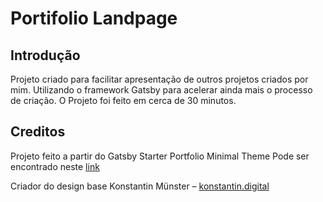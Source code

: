 
# Portifolio Landpage



## Introdução 


Projeto criado para facilitar apresentação de outros projetos criados por mim. 
Utilizando o framework Gatsby para acelerar ainda mais o processo de criação.
O Projeto foi feito em cerca de 30 minutos. 

## Creditos

Projeto feito a partir do Gatsby Starter Portfolio Minimal Theme 
Pode ser encontrado neste  <a href="https://github.com/konstantinmuenster/gatsby-theme-portfolio-minimal">link</a>

Criador do design base
Konstantin Münster – [konstantin.digital](https://konstantin.digital)
